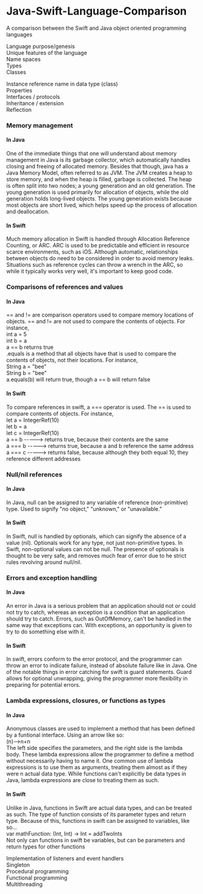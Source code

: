 # Java-Swift-Language-Comparison
A comparison between the Swift and Java object oriented programming languages


Language purpose/genesis  
Unique features of the language  
Name spaces  
Types  
Classes  

Instance reference name in data type (class)  
Properties  
Interfaces / protocols  
Inheritance / extension  
Reflection  

### Memory management 
#### In Java
One of the immediate things that one will understand about memory management in Java is its garbage collector, which automatically handles closing and freeing of allocated memory. Besides that though, java has a Java Memory Model, often referred to as JVM. The JVM creates a heap to store memory, and when the heap is filled, garbage is collected. The heap is often split into two nodes; a young generation and an old generation. The young generation is used primarily for allocation of objects, while the old generation holds long-lived objects. The young generation exists because most objects are short lived, which helps speed up the process of allocation and deallocation.
#### In Swift
Much memory allocation in Swift is handled through Allocation Reference Counting, or ARC. ARC is used to be predictable and efficient in resource scarce environments, such as iOS. Although automatic, relationships between objects do need to be considered in order to avoid memory leaks. Situations such as reference cycles can throw a wrench in the ARC, so while it typically works very well, it's important to keep good code.
### Comparisons of references and values
#### In Java
== and != are comparison operators used to compare memory locations of objects. == and != are not used to compare the contents of objects.  For instance, <br />
int a = 5<br />
int b = a<br />
a == b returns true<br />
.equals is a method that all objects have that is used to compare the contents of objects, not their locations. For instance,<br />
String a = "bee"<br />
String b = "bee"<br />
a.equals(b) will return true, though a == b will return false<br />
#### In Swift
To compare references in swift, a === operator is used. The == is used to compare contents of objects. For instance,<br />
let a = IntegerRef(10)<br />
let b = a<br />
let c = IntegerRef(10)<br />
a == b  -----> returns true, because their contents are the same<br />
a === b -----> returns true, because a and b reference the same address<br />
a === c -----> returns false, because although they both equal 10, they reference different addresses<br />
### Null/nil references
#### In Java
In Java, null can be assigned to any variable of reference (non-primitive) type. Used to signify "no object," "unknown," or "unavailable." 
#### In Swift
In Swift, null is handled by optionals, which can signify the absence of a value (nil). Optionals work for any type, not just non-primitive types. In Swift, non-optional values can not be null. The presence of optionals is thought to be very safe, and removes much fear of error due to he strict rules revolving around null/nil.
### Errors and exception handling 
#### In Java
An error in Java is a serious problem that an application should not or could not try to catch, whereas an exception is a condition that an application should try to catch. Errors, such as OutOfMemory, can't be handled in the same way that exceptions can. With exceptions, an opportunity is given to try to do something else with it.
#### In Swift
In swift, errors conform to the error protocol, and the programmer can throw an error to indicate failure, instead of absolute failure like in Java. One of the notable things in error catching for swift is guard statements. Guard allows for optional unwrapping, giving the programmer more flexibility in preparing for potential errors.
### Lambda expressions, closures, or functions as types  
#### In Java
Anonymous classes are used to implement a method that has been defined by a funtional interface. Using an arrow like so: <br />(n)—>n+n<br />The left side specifies the parameters, and the right side is the lambda body. These lambda expressions allow the programmer to define a method without necessarily having to name it. One common use of lambda expressions is to use them as arguments, treating them almost as if they were n actual data type. While functions can't explicitly be data types in Java, lambda expressions are close to treating them as such.
#### In Swift
Unlike in Java, functions in Swift are actual data types, and can be treated as such. The type of function consists of its parameter types and return type. Because of this, functions in swift can be assigned to variables, like so... <br />
var mathFunction: (Int, Int) -> Int = addTwoInts<br />
Not only can functions in swift be variables, but can be parameters and return types for other functions

Implementation of listeners and event handlers  
Singleton  
Procedural programming  
Functional programming  
Multithreading  
